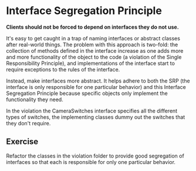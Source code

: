 # Interface Segregation Principle

**Clients should not be forced to depend on interfaces they do not use.**

It's easy to get caught in a trap of naming interfaces or abstract classes after real-world things. The problem with 
this approach is two-fold: the collection of methods defined in the interface increase as one adds more and more 
functionality of the object to the code (a violation of the Single Responsibility Principle), and implementations of the
interface start to require exceptions to the rules of the interface. 


Instead, make interfaces more abstract. It helps adhere to both the SRP (the interface is only responsible for one 
particular behavior) and this Interface Segregation Principle because specific objects only implement the functionality 
they need.

In the violation the CameraSwitches interface specifies all the different types of switches, the implementing classes dummy
out the switches that they don't require.

## Exercise
Refactor the classes in the violation folder to provide good segregation of interfaces so that each is responsible for only one
particular behavior.
